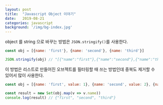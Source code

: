 ```yaml
---
layout: post
title:  "Javascript Object 이야기"
date:   2019-08-21
categories: javascript
background: '/img/bg-index.jpg'
---
```

object 를 string 으로 바꾸는 방법은 `JSON.stringify()`를 사용한다.

``` js
const obj = [{name: 'first'}, {name: 'second'}, {name: 'third'}]

JSON.stringify(obj) // "[{"name":"first"},{"name":"second"},{"name":"third"}]
``` 

이 방법은 리스트로 만들어진 오브젝트를 필터링할 때 쓰는 방법인데 중복도 제거할 수 있어서 많이 사용한다. 

``` js
const obj = [{name: 'first', value: 1}, {name: 'second', value: 2}, {name: 'third', value: 3}, {name: 'third', value: 4}, {name: 'third', value: 5}]

const result = new Set(obj.map(v => v.name)) 
console.log(result) // {"first", "second", "third"}
```